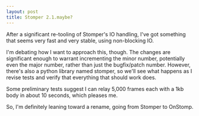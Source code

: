 ```yaml
---
layout: post
title: Stomper 2.1.maybe?
---
```

After a significant re-tooling of Stomper's IO handling, I've got something
that seems very fast and very stable, using non-blocking IO.

I'm debating how I want to approach this, though.  The changes are
significant enough to warrant incrementing the minor number, potentially even
the major number, rather than just the bugfix/patch number.  However, there's
also a python library named stomper, so we'll see what happens as I revise
tests and verify that everything that should work does.

Some preliminary tests suggest I can relay 5,000 frames each with a 1kb body
in about 10 seconds, which pleases me.

So, I'm definitely leaning toward a rename, going from Stomper to OnStomp.
